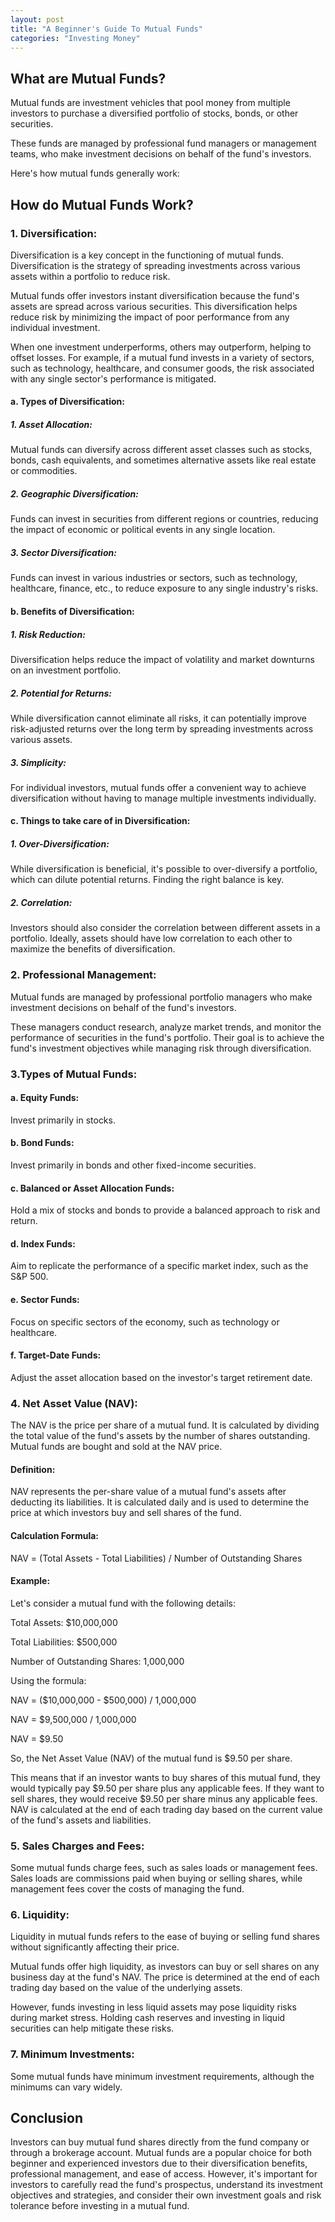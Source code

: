 ```yaml
---
layout: post
title: "A Beginner's Guide To Mutual Funds"
categories: "Investing Money"
---
```

## What are Mutual Funds?

Mutual funds are investment vehicles that pool money from multiple investors to purchase a diversified portfolio of stocks, bonds, or other securities.

These funds are managed by professional fund managers or management teams, who make investment decisions on behalf of the fund's investors.

Here's how mutual funds generally work:

## How do Mutual Funds Work?

### 1. Diversification: 

Diversification is a key concept in the functioning of mutual funds. Diversification is the strategy of spreading investments across various assets within a portfolio to reduce risk. 

Mutual funds offer investors instant diversification because the fund's assets are spread across various securities. This diversification helps reduce risk by minimizing the impact of poor performance from any individual investment.

When one investment underperforms, others may outperform, helping to offset losses. For example, if a mutual fund invests in a variety of sectors, such as technology, healthcare, and consumer goods, the risk associated with any single sector's performance is mitigated.

#### a. Types of Diversification:

##### 1. Asset Allocation:
Mutual funds can diversify across different asset classes such as stocks, bonds, cash equivalents, and sometimes alternative assets like real estate or commodities.

##### 2. Geographic Diversification:
Funds can invest in securities from different regions or countries, reducing the impact of economic or political events in any single location.

##### 3. Sector Diversification:
Funds can invest in various industries or sectors, such as technology, healthcare, finance, etc., to reduce exposure to any single industry's risks.

#### b. Benefits of Diversification:

##### 1. Risk Reduction:
Diversification helps reduce the impact of volatility and market downturns on an investment portfolio.

##### 2. Potential for Returns:
While diversification cannot eliminate all risks, it can potentially improve risk-adjusted returns over the long term by spreading investments across various assets.

##### 3. Simplicity:
For individual investors, mutual funds offer a convenient way to achieve diversification without having to manage multiple investments individually.

#### c. Things to take care of in Diversification:

##### 1. Over-Diversification:
While diversification is beneficial, it's possible to over-diversify a portfolio, which can dilute potential returns. Finding the right balance is key.

##### 2. Correlation:
Investors should also consider the correlation between different assets in a portfolio. Ideally, assets should have low correlation to each other to maximize the benefits of diversification.

### 2. Professional Management: 

Mutual funds are managed by professional portfolio managers who make investment decisions on behalf of the fund's investors.

These managers conduct research, analyze market trends, and monitor the performance of securities in the fund's portfolio. Their goal is to achieve the fund's investment objectives while managing risk through diversification.

### 3.Types of Mutual Funds:

#### a. Equity Funds: 
Invest primarily in stocks.

#### b. Bond Funds: 
Invest primarily in bonds and other fixed-income securities.

#### c. Balanced or Asset Allocation Funds:
Hold a mix of stocks and bonds to provide a balanced approach to risk and return.

#### d. Index Funds:
Aim to replicate the performance of a specific market index, such as the S&P 500.

#### e. Sector Funds:
Focus on specific sectors of the economy, such as technology or healthcare.

#### f. Target-Date Funds:
Adjust the asset allocation based on the investor's target retirement date.

### 4. Net Asset Value (NAV):
The NAV is the price per share of a mutual fund. It is calculated by dividing the total value of the fund's assets by the number of shares outstanding. Mutual funds are bought and sold at the NAV price.

#### Definition:
NAV represents the per-share value of a mutual fund's assets after deducting its liabilities. It is calculated daily and is used to determine the price at which investors buy and sell shares of the fund.

#### Calculation Formula:
NAV = (Total Assets - Total Liabilities) / Number of Outstanding Shares

#### Example:
Let's consider a mutual fund with the following details:

Total Assets: $10,000,000

Total Liabilities: $500,000

Number of Outstanding Shares: 1,000,000

Using the formula:

NAV = ($10,000,000 - $500,000) / 1,000,000

NAV = $9,500,000 / 1,000,000

NAV = $9.50

So, the Net Asset Value (NAV) of the mutual fund is $9.50 per share.

This means that if an investor wants to buy shares of this mutual fund, they would typically pay $9.50 per share plus any applicable fees. If they want to sell shares, they would receive $9.50 per share minus any applicable fees. NAV is calculated at the end of each trading day based on the current value of the fund's assets and liabilities.

### 5. Sales Charges and Fees: 
Some mutual funds charge fees, such as sales loads or management fees. Sales loads are commissions paid when buying or selling shares, while management fees cover the costs of managing the fund.

### 6. Liquidity:
Liquidity in mutual funds refers to the ease of buying or selling fund shares without significantly affecting their price. 

Mutual funds offer high liquidity, as investors can buy or sell shares on any business day at the fund's NAV. The price is determined at the end of each trading day based on the value of the underlying assets.

However, funds investing in less liquid assets may pose liquidity risks during market stress. Holding cash reserves and investing in liquid securities can help mitigate these risks.

### 7. Minimum Investments: 
Some mutual funds have minimum investment requirements, although the minimums can vary widely.

## Conclusion
Investors can buy mutual fund shares directly from the fund company or through a brokerage account. Mutual funds are a popular choice for both beginner and experienced investors due to their diversification benefits, professional management, and ease of access. However, it's important for investors to carefully read the fund's prospectus, understand its investment objectives and strategies, and consider their own investment goals and risk tolerance before investing in a mutual fund.
